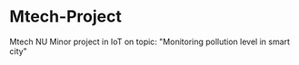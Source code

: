 # Mtech-Project

Mtech NU Minor project in IoT on topic: "Monitoring pollution level in smart city"
